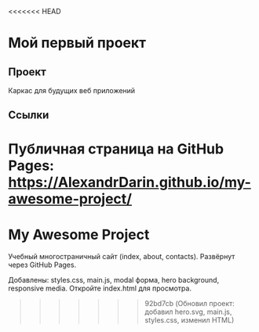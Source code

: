 <<<<<<< HEAD
# Мой первый проект

## Проект
Каркас для будущих веб приложений

## Ссылки
Публичная страница на GitHub Pages: https://AlexandrDarin.github.io/my-awesome-project/
=======
# My Awesome Project
Учебный многостраничный сайт (index, about, contacts).
Развёрнут через GitHub Pages.


Добавлены: styles.css, main.js, modal форма, hero background, responsive media. Откройте index.html для просмотра.
>>>>>>> 92bd7cb (Обновил проект: добавил hero.svg, main.js, styles.css, изменил HTML)
